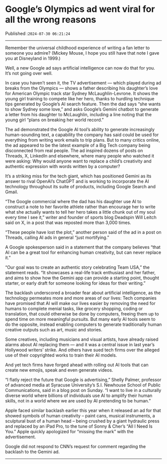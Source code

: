 # Google’s Olympics ad went viral for all the wrong reasons

Published :`2024-07-30 06:21:24`

---

Remember the universal childhood experience of writing a fan letter to someone you admire? (Mickey Mouse, I hope you still have that note I gave you at Disneyland in 1999.)

Well, a new Google ad says artificial intelligence can now do that for you. It’s not going over well.

In case you haven’t seen it, the TV advertisement — which played during ad breaks from the Olympics — shows a father describing his daughter’s love for American Olympic track star Sydney McLaughlin-Levrone. It shows the young girl training to compete like her hero, thanks to hurdling technique tips generated by Google’s AI search feature. Then the dad says “she wants to show Sydney some love,” and asks Google’s Gemini chatbot to generate a letter from his daughter to McLaughlin, including a line noting that the young girl “plans on breaking her world record.”

The ad demonstrated the Google AI tool’s ability to generate increasingly human-sounding text, a capability the company has said could be used for everything from writing work emails to trip plans. But to many critics online, the ad appeared to be the latest example of a Big Tech company being disconnected from real people. The ad inspired dozens of posts on Threads, X, LinkedIn and elsewhere, where many people who watched it were asking: Why would anyone want to replace a child’s creativity and authentic expression with words written by a computer?

It’s a striking miss for the tech giant, which has positioned Gemini as its answer to rival OpenAI’s ChatGPT and is working to incorporate the AI technology throughout its suite of products, including Google Search and Gmail.

“The Google commercial where the dad has his daughter use AI to construct a note to her favorite athlete rather than encourage her to write what she actually wants to tell her hero takes a little chunk out of my soul every time I see it,” writer and founder of sports blog Deadspin Will Leitch said on X, in a post that was reposted more than 3,000 times.

“These people have lost the plot,” another person said of the ad in a post on Threads, calling AI ads in general “just mortifying.”

A Google spokesperson said in a statement that the company believes “that AI can be a great tool for enhancing human creativity, but can never replace it.”

“Our goal was to create an authentic story celebrating Team USA,” the statement reads. “It showcases a real-life track enthusiast and her father, and aims to show how the Gemini app can provide a starting point, thought starter, or early draft for someone looking for ideas for their writing.”

The backlash underscored a broader fear about artificial intelligence, as the technology permeates more and more areas of our lives: Tech companies have promised that AI will make our lives easier by removing the need for humans to complete menial tasks, like grocery shopping, coding or translation, that could otherwise be done by computers, freeing them up to spend time on more meaningful pursuits. But many early AI tools seem to do the opposite, instead enabling computers to generate traditionally human creative outputs such as art, music and stories.

Some creatives, including musicians and visual artists, have already raised alarms about AI replacing them — and it was a central issue in last year’s Hollywood writers’ strike. And others have sued tech firms over the alleged use of their copyrighted works to train their AI models.

And yet tech firms have forged ahead with rolling out AI tools that can create new emojis, speak and even generate videos.

“I flatly reject the future that Google is advertising,” Shelly Palmer, professor of advanced media at Syracuse University’s S.I. Newhouse School of Public Communications, said in a blog post on Sunday. “I want to live in a culturally diverse world where billions of individuals use AI to amplify their human skills, not in a world where we are used by AI pretending to be human.”

Apple faced similar backlash earlier this year when it released an ad for that showed symbols of human creativity – paint cans, musical instruments, a sculptural bust of a human head – being crushed by a giant hydraulic press and replaced by an iPad Pro, to the tune of Sonny & Cher’s “All I Need Is You.” Apple quickly apologized for “missing the mark” with the advertisement.

Google did not respond to CNN’s request for comment regarding the backlash to the Gemini ad.

---

